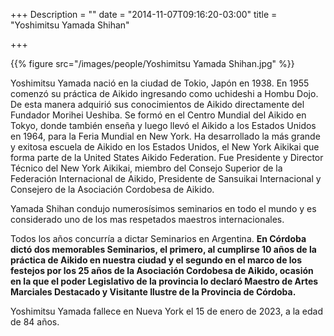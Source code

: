 +++
Description = ""
date = "2014-11-07T09:16:20-03:00"
title = "Yoshimitsu Yamada Shihan"

+++


{{% figure src="/images/people/Yoshimitsu Yamada Shihan.jpg" %}}


Yoshimitsu Yamada nació en la ciudad de Tokio, Japón en 1938. En 1955 comenzó 
su práctica de Aikido ingresando como uchideshi a Hombu Dojo. De esta manera 
adquirió sus conocimientos de Aikido directamente del Fundador Morihei Ueshiba.
Se formó en el Centro Mundial del Aikido en Tokyo, donde también enseña y luego
llevó el Aikido a los Estados Unidos en 1964, para la Feria Mundial en New York.
Ha desarrollado la más grande y exitosa escuela de Aikido en los Estados Unidos,
el New York Aikikai que forma parte de la United States Aikido Federation. 
Fue Presidente y Director Técnico del New York Aikikai, miembro del Consejo 
Superior de la Federación Internacional de Aikido, Presidente de Sansuikai 
Internacional y Consejero de la Asociación Cordobesa de Aikido.

Yamada Shihan condujo numerosísimos seminarios en todo el mundo y es considerado
uno de los mas respetados maestros internacionales.

Todos los años concurría a dictar Seminarios en Argentina. **En Córdoba dictó 
dos memorables Seminarios, el primero,  al cumplirse  10 años de la práctica
de Aikido en nuestra ciudad  y el segundo en el marco de los festejos por los
25 años de la Asociación Cordobesa de Aikido, ocasión en la que el poder
Legislativo de la provincia lo declaró  Maestro de Artes Marciales Destacado
y Visitante Ilustre de la Provincia de Córdoba.**

Yoshimitsu Yamada fallece en Nueva York el 15 de enero de 2023, a la edad de 84 años.
